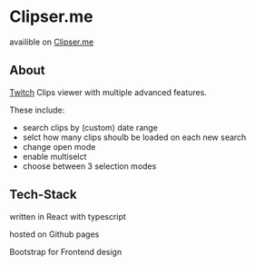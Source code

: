 # Clipser.me

availible on [Clipser.me](https://Clipser.me)

## About

[Twitch](https://twitch.tv) Clips viewer with multiple advanced features.

These include:

- search clips by (custom) date range
- selct how many clips shoulb be loaded on each new search
- change open mode
- enable multiselct
- choose between 3 selection modes

## Tech-Stack

written in React with typescript

hosted on Github pages

Bootstrap for Frontend design
